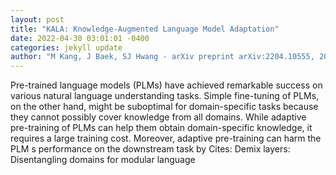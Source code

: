```yaml
--- 
layout: post 
title: "KALA: Knowledge-Augmented Language Model Adaptation" 
date: 2022-04-30 03:01:01 -0400 
categories: jekyll update 
author: "M Kang, J Baek, SJ Hwang - arXiv preprint arXiv:2204.10555, 2022" 
--- 
```

Pre-trained language models (PLMs) have achieved remarkable success on various natural language understanding tasks. Simple fine-tuning of PLMs, on the other hand, might be suboptimal for domain-specific tasks because they cannot possibly cover knowledge from all domains. While adaptive pre-training of PLMs can help them obtain domain-specific knowledge, it requires a large training cost. Moreover, adaptive pre-training can harm the PLM s performance on the downstream task by Cites: Demix layers: Disentangling domains for modular language